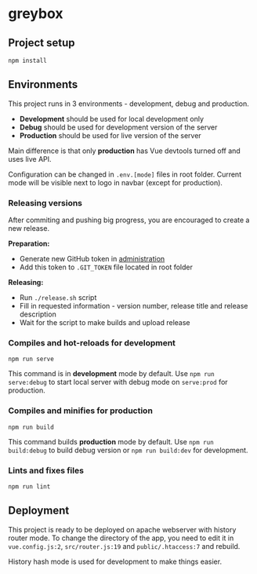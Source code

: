 # greybox

## Project setup
```
npm install
```
## Environments
This project runs in 3 environments - development, debug and production.

- **Development** should be used for local development only
- **Debug** should be used for development version of the server
- **Production** should be used for live version of the server

Main difference is that only **production** has Vue devtools turned off and uses live API.

Configuration can be changed in `.env.[mode]` files in root folder. Current mode will be visible next to logo in navbar (except for production).

### Releasing versions
After commiting and pushing big progress, you are encouraged to create a new release.

**Preparation:**
- Generate new GitHub token in [administration](https://github.com/settings/tokens)
- Add this token to `.GIT_TOKEN` file located in root folder

**Releasing:**
- Run `./release.sh` script
- Fill in requested information - version number, release title and release description
- Wait for the script to make builds and upload release

### Compiles and hot-reloads for development
```
npm run serve
```

This command is in **development** mode by default. Use `npm run serve:debug` to start local server with debug mode on `serve:prod` for production.

### Compiles and minifies for production
```
npm run build
```

This command builds **production** mode by default. Use `npm run build:debug` to build debug version or `npm run build:dev` for development.


### Lints and fixes files
```
npm run lint
```

## Deployment
This project is ready to be deployed on apache webserver with history router mode. To change the directory of the app, you need to edit it in `vue.config.js:2`, `src/router.js:19` and `public/.htaccess:7` and rebuild.

History hash mode is used for development to make things easier.